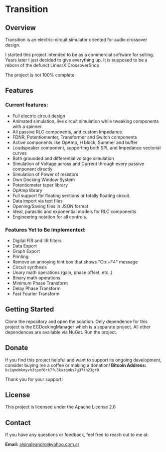 # Transition

## Overview

Transition is an electric-circuit simulator oriented for audio crossover design.

I started this project intended to be as a commercial software for selling. Years later I just decided to give everything up.
It is supposed to be a reborn of the defunct LinearX CrossoverShop

The project is not 100% complete.

## Features

### Current features:
- Full electric circuit design
- Animated simulation, live circuit simulation while tweaking components with a spinner.
- All passive RLC components, and custom Impedance.
- FDNR, Potentiomenter, Transformer and Switch components
- Active components like OpAmp, H block, Summer and buffer
- Loudspeaker component, supporting both SPL and Impedance vectorial curves
- Both grounded and differential voltage simulation
- Simulation of Voltage across and Current through every passive component directly
- Simulation of Power of resistors
- Own Docking Window System
- Potentiometer taper library
- OpAmp library
- Full support for floating sections or totally floating circuit.
- Data import via text files
- Opening/Saving files in JSON format
- Ideal, parasitic and exponential models for RLC components
- Engineering notation for all controls.

### Features Yet to Be Implemented:
- Digital FIR and IIR filters
- Data Export
- Graph Export
- Printing
- Remove an annoying hint box that shows "Ctrl+F4" message
- Circuit synthesis
- Unary math operations (gain, phase offset, etc..)
- Binary math operations
- Minimum Phase Transform
- Delay Phase Transform
- Fast Fourier Transform

## Getting Started

Clone the repository and open the solution. Only dependence for this project is the ECDockingManager which is a separate project. All other dependences are available via NuGet. Run the project.

## Donate

If you find this project helpful and want to support its ongoing development, consider buying me a coffee or making a donation!
**Bitcoin Address:**
`bc1qmdmkmyvh3tpef6rk7fu5kszqmks7g37tn23gr0`

Thank you for your support!

## License
This project is licensed under the Apache License 2.0

## Contact

If you have any questions or feedback, feel free to reach out to me at:

**Email:** alsinaleandro@yahoo.com.ar
